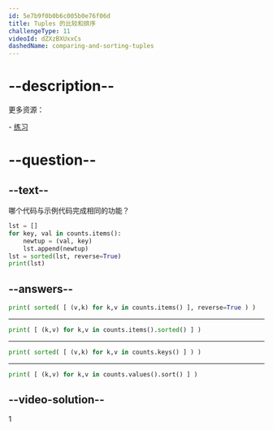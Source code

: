 ```yaml
---
id: 5e7b9f0b0b6c005b0e76f06d
title: Tuples 的比较和排序
challengeType: 11
videoId: dZXzBXUxxCs
dashedName: comparing-and-sorting-tuples
---
```


# --description--

更多资源：

\- [练习](https://www.youtube.com/watch?v=EhQxwzyT16E)

# --question--

## --text--

哪个代码与示例代码完成相同的功能？

```python
lst = []
for key, val in counts.items():
    newtup = (val, key)
    lst.append(newtup)
lst = sorted(lst, reverse=True)
print(lst)
```

## --answers--

```python
print( sorted( [ (v,k) for k,v in counts.items() ], reverse=True ) )
```

---

```python
print( [ (k,v) for k,v in counts.items().sorted() ] )
```

---

```python
print( sorted( [ (v,k) for k,v in counts.keys() ] ) )
```

---

```python
print( [ (k,v) for k,v in counts.values().sort() ] )
```

## --video-solution--

1
